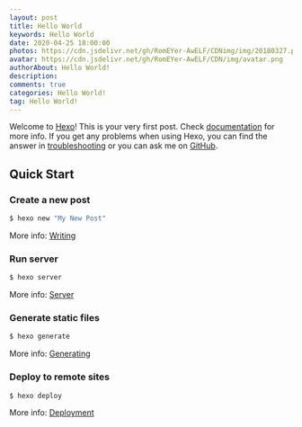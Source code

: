 ```yaml
---
layout: post
title: Hello World
keywords: Hello World
date: 2020-04-25 18:00:00
photos: https://cdn.jsdelivr.net/gh/RomEYer-AwELF/CDNimg/img/20180327.png
avatar: https://cdn.jsdelivr.net/gh/RomEYer-AwELF/CDN/img/avatar.png
authorAbout: Hello World!
description: 
comments: true
categories: Hello World!
tag: Hello World!
---
```

Welcome to [Hexo](https://hexo.io/)! This is your very first post. Check [documentation](https://hexo.io/docs/) for more info. If you get any problems when using Hexo, you can find the answer in [troubleshooting](https://hexo.io/docs/troubleshooting.html) or you can ask me on [GitHub](https://github.com/hexojs/hexo/issues).

## Quick Start

### Create a new post

``` bash
$ hexo new "My New Post"
```

More info: [Writing](https://hexo.io/docs/writing.html)

### Run server

``` bash
$ hexo server
```

More info: [Server](https://hexo.io/docs/server.html)

### Generate static files

``` bash
$ hexo generate
```

More info: [Generating](https://hexo.io/docs/generating.html)

### Deploy to remote sites

``` bash
$ hexo deploy
```

More info: [Deployment](https://hexo.io/docs/one-command-deployment.html)
